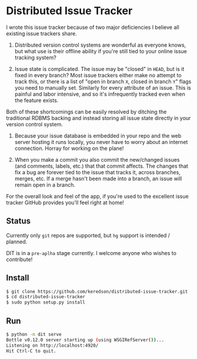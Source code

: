 Distributed Issue Tracker
=========================

I wrote this issue tracker because of two major deficiencies I believe all existing issue trackers share.

1. Distributed version control systems are wonderful as everyone knows, but what use is their offline 
ability if you're still tied to your online issue tracking system?

2. Issue state is complicated.  The issue may be "closed" in `HEAD`, but is it fixed in every branch?
Most issue trackers either make no attempt to track this, or there is a list of "open in branch `X`, closed in branch `Y`" flags you need to manually set.  Similarly for every attribute of an issue.  This is painful and labor intensive, and so it's infrequently tracked even when the feature exists.

Both of these shortcomings can be easily resolved by ditching the traditional RDBMS backing and instead storing all issue
state directly in your version control system.

1. Because your issue database is embedded in your repo and the web server hosting it runs locally, you never have to worry
about an internet connection.  Horray for working on the plane!

2. When you make a commit you also commit the new/changed issues (and comments, labels, etc.) that that commit affects.
The changes that fix a bug are forever tied to the issue that tracks it, across branches, merges, etc.  If a merge hasn't 
been made into a branch, an issue will remain open in a branch.

For the overall look and feel of the app, if you're used to the excellent issue tracker GitHub provides you'll feel right at home!

Status
------

Currently only `git` repos are supported, but `hg` support is intended / planned.

DIT is in a `pre-aplha` stage currently.
I welcome anyone who wishes to contribute!

Install
-------

```bash
$ git clone https://github.com/keredson/distributed-issue-tracker.git
$ cd distributed-issue-tracker
$ sudo python setup.py install
```

Run
---

```bash
$ python -m dit serve
Bottle v0.12.0 server starting up (using WSGIRefServer())...
Listening on http://localhost:4920/
Hit Ctrl-C to quit.
```

